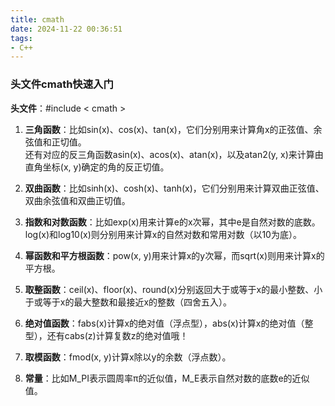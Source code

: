 ```yaml
---
title: cmath
date: 2024-11-22 00:36:51
tags:
- C++
---
```


### 头文件cmath快速入门

 **头文件**：#include < cmath >

1. **三角函数**：比如sin(x)、cos(x)、tan(x)，它们分别用来计算角x的正弦值、余弦值和正切值。  
还有对应的反三角函数asin(x)、acos(x)、atan(x)，以及atan2(y, x)来计算由直角坐标(x, y)确定的角的反正切值。

2. **双曲函数**：比如sinh(x)、cosh(x)、tanh(x)，它们分别用来计算双曲正弦值、双曲余弦值和双曲正切值。

3. **指数和对数函数**：比如exp(x)用来计算e的x次幂，其中e是自然对数的底数。  
log(x)和log10(x)则分别用来计算x的自然对数和常用对数（以10为底）。

4. **幂函数和平方根函数**：pow(x, y)用来计算x的y次幂，而sqrt(x)则用来计算x的平方根。

5. **取整函数**：ceil(x)、floor(x)、round(x)分别返回大于或等于x的最小整数、小于或等于x的最大整数和最接近x的整数（四舍五入）。

6. **绝对值函数**：fabs(x)计算x的绝对值（浮点型），abs(x)计算x的绝对值（整型），还有cabs(z)计算复数z的绝对值哦！

7. **取模函数**：fmod(x, y)计算x除以y的余数（浮点数）。

8. **常量**：比如M_PI表示圆周率π的近似值，M_E表示自然对数的底数e的近似值。